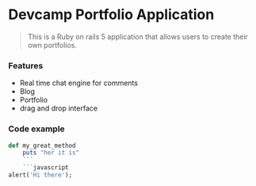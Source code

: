 # Devcamp Portfolio Application

> This is a Ruby on rails 5 application that allows users to create their own portfolios.

### Features

- Real time chat engine for comments
- Blog
- Portfolio
- drag and drop interface

### Code example

```ruby
def my_great_method
    puts "her it is"
    ```
    ```javascript
alert('Hi there');
```